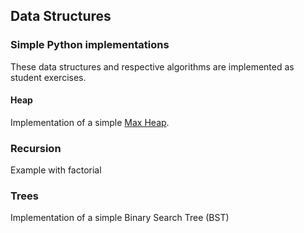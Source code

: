 ## Data Structures 
### Simple Python implementations
These data structures and respective algorithms are implemented as student exercises.

#### Heap
Implementation of a simple [Max Heap](https://visualgo.net/en/heap?slide=1). 

### Recursion
Example with factorial

### Trees
Implementation of a simple Binary Search Tree (BST)